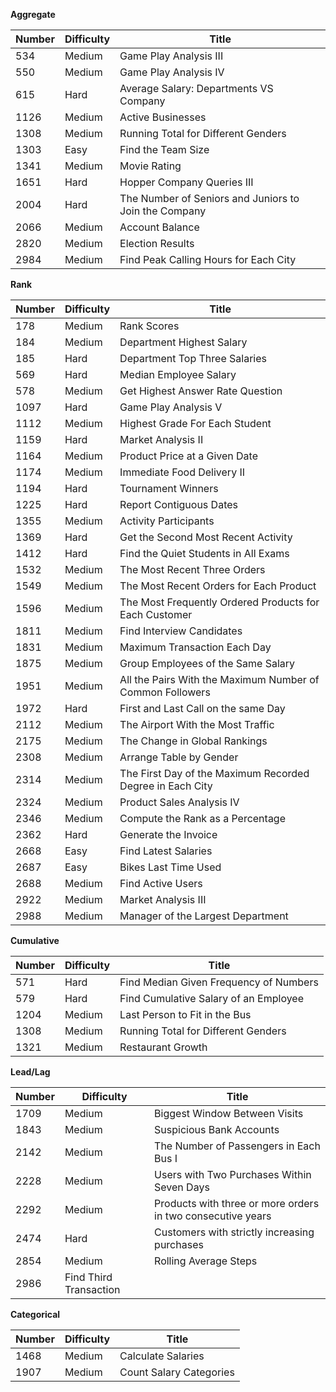 **Aggregate**

| Number| Difficulty |Title|
| ---   | ---        | --- |
|534|Medium|Game Play Analysis III|
|550|Medium|Game Play Analysis IV|
|615|Hard|Average Salary: Departments VS Company|
|1126|Medium|Active Businesses|
|1308|Medium|Running Total for Different Genders|
|1303|Easy|Find the Team Size|
|1341|Medium|Movie Rating|
|1651|Hard|Hopper Company Queries III|
|2004|Hard|The Number of Seniors and Juniors to Join the Company|
|2066|Medium|Account Balance|
|2820|Medium|Election Results|
|2984|Medium|Find Peak Calling Hours for Each City|

**Rank**

| Number| Difficulty |Title|
| ---   | ---        | --- |
|178|Medium|Rank Scores|
|184|Medium|Department Highest Salary|
|185|Hard|Department Top Three Salaries|
|569|Hard|Median Employee Salary|
|578|Medium|Get Highest Answer Rate Question|
|1097|Hard|Game Play Analysis V|
|1112|Medium|Highest Grade For Each Student|
|1159|Hard|Market Analysis II|
|1164|Medium|Product Price at a Given Date|
|1174|Medium|Immediate Food Delivery II|
|1194|Hard|Tournament Winners|
|1225|Hard|Report Contiguous Dates|
|1355|Medium|Activity Participants|
|1369|Hard|Get the Second Most Recent Activity|
|1412|Hard|Find the Quiet Students in All Exams|
|1532|Medium|The Most Recent Three Orders|
|1549|Medium|The Most Recent Orders for Each Product|
|1596|Medium|The Most Frequently Ordered Products for Each Customer|
|1811|Medium|Find Interview Candidates|
|1831|Medium|Maximum Transaction Each Day|
|1875|Medium|Group Employees of the Same Salary|
|1951|Medium|All the Pairs With the Maximum Number of Common Followers|
|1972|Hard|First and Last Call on the same Day|
|2112|Medium|The Airport With the Most Traffic|
|2175|Medium|The Change in Global Rankings|
|2308|Medium|Arrange Table by Gender|
|2314|Medium|The First Day of the Maximum Recorded Degree in Each City|
|2324|Medium|Product Sales Analysis IV|
|2346|Medium|Compute the Rank as a Percentage|
|2362|Hard|Generate the Invoice|
|2668|Easy|Find Latest Salaries|
|2687|Easy|Bikes Last Time Used|
|2688|Medium|Find Active Users|
|2922|Medium|Market Analysis III|
|2988|Medium|Manager of the Largest Department|


**Cumulative**

| Number| Difficulty |Title|
| ---   | ---        | --- |
|571|Hard|Find Median Given Frequency of Numbers|
|579|Hard|Find Cumulative Salary of an Employee|
|1204|Medium|Last Person to Fit in the Bus|
|1308|Medium|Running Total for Different Genders|
|1321|Medium|Restaurant Growth|

**Lead/Lag**

| Number| Difficulty |Title|
| ---   | ---        | --- |
|1709|Medium|Biggest Window Between Visits|
|1843|Medium|Suspicious Bank Accounts|
|2142|Medium|The Number of Passengers in Each Bus I|
|2228|Medium|Users with Two Purchases Within Seven Days|
|2292|Medium|Products with three or more orders in two consecutive years|
|2474|Hard|Customers with strictly increasing purchases|
|2854|Medium|Rolling Average Steps|
|2986|Find Third Transaction|


**Categorical**

| Number| Difficulty |Title|
| ---   | ---        | --- |
|1468|Medium|Calculate Salaries|
|1907|Medium|Count Salary Categories|

